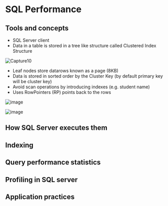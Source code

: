 # SQL Performance

## Tools and concepts
- SQL Server client
- Data in a table is stored in a tree like structure called Clustered Index Structure

![Capture10](https://user-images.githubusercontent.com/5715815/88490453-e4253b00-cfef-11ea-913e-4607d8593d9e.PNG)

- Leaf nodes store datarows known as a page (8KB)
- Data is stored in sorted order by the Cluster Key (by default primary key will be cluster key)
- Avoid scan operations by introducing indexes (e.g. student name)
- Uses RowPointers (RP) points back to the rows   

![image](https://user-images.githubusercontent.com/5715815/88501230-f10d5300-d01e-11ea-80c0-70d70cc04c4f.png)

![image](https://user-images.githubusercontent.com/5715815/88501328-3d589300-d01f-11ea-9129-f17500846f1c.png)






## How SQL Server executes them

## Indexing

## Query performance statistics

## Profiling in SQL server

## Application practices


